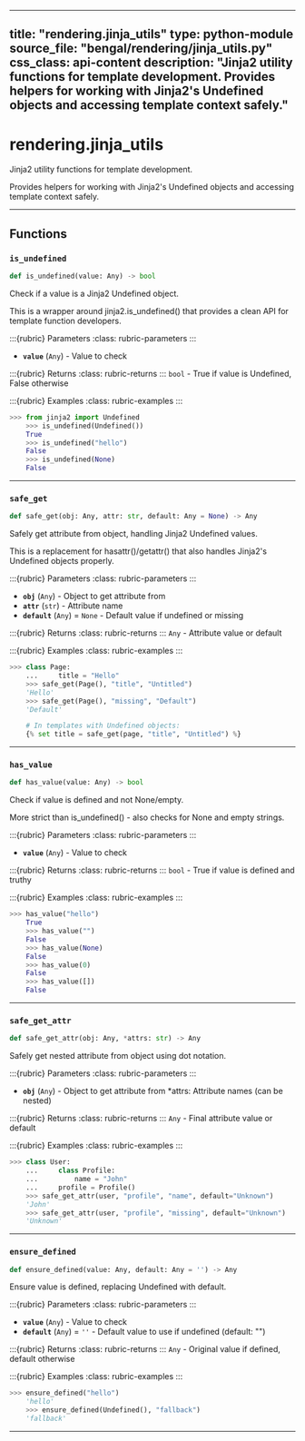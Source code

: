 
---
title: "rendering.jinja_utils"
type: python-module
source_file: "bengal/rendering/jinja_utils.py"
css_class: api-content
description: "Jinja2 utility functions for template development.  Provides helpers for working with Jinja2's Undefined objects and accessing template context safely."
---

# rendering.jinja_utils

Jinja2 utility functions for template development.

Provides helpers for working with Jinja2's Undefined objects and accessing
template context safely.

---


## Functions

### `is_undefined`
```python
def is_undefined(value: Any) -> bool
```

Check if a value is a Jinja2 Undefined object.

This is a wrapper around jinja2.is_undefined() that provides a clean API
for template function developers.



:::{rubric} Parameters
:class: rubric-parameters
:::
- **`value`** (`Any`) - Value to check

:::{rubric} Returns
:class: rubric-returns
:::
`bool` - True if value is Undefined, False otherwise




:::{rubric} Examples
:class: rubric-examples
:::
```python
>>> from jinja2 import Undefined
    >>> is_undefined(Undefined())
    True
    >>> is_undefined("hello")
    False
    >>> is_undefined(None)
    False
```


---
### `safe_get`
```python
def safe_get(obj: Any, attr: str, default: Any = None) -> Any
```

Safely get attribute from object, handling Jinja2 Undefined values.

This is a replacement for hasattr()/getattr() that also handles Jinja2's
Undefined objects properly.



:::{rubric} Parameters
:class: rubric-parameters
:::
- **`obj`** (`Any`) - Object to get attribute from
- **`attr`** (`str`) - Attribute name
- **`default`** (`Any`) = `None` - Default value if undefined or missing

:::{rubric} Returns
:class: rubric-returns
:::
`Any` - Attribute value or default




:::{rubric} Examples
:class: rubric-examples
:::
```python
>>> class Page:
    ...     title = "Hello"
    >>> safe_get(Page(), "title", "Untitled")
    'Hello'
    >>> safe_get(Page(), "missing", "Default")
    'Default'

    # In templates with Undefined objects:
    {% set title = safe_get(page, "title", "Untitled") %}
```


---
### `has_value`
```python
def has_value(value: Any) -> bool
```

Check if value is defined and not None/empty.

More strict than is_undefined() - also checks for None and empty strings.



:::{rubric} Parameters
:class: rubric-parameters
:::
- **`value`** (`Any`) - Value to check

:::{rubric} Returns
:class: rubric-returns
:::
`bool` - True if value is defined and truthy




:::{rubric} Examples
:class: rubric-examples
:::
```python
>>> has_value("hello")
    True
    >>> has_value("")
    False
    >>> has_value(None)
    False
    >>> has_value(0)
    False
    >>> has_value([])
    False
```


---
### `safe_get_attr`
```python
def safe_get_attr(obj: Any, *attrs: str) -> Any
```

Safely get nested attribute from object using dot notation.



:::{rubric} Parameters
:class: rubric-parameters
:::
- **`obj`** (`Any`) - Object to get attribute from *attrs: Attribute names (can be nested)

:::{rubric} Returns
:class: rubric-returns
:::
`Any` - Final attribute value or default




:::{rubric} Examples
:class: rubric-examples
:::
```python
>>> class User:
    ...     class Profile:
    ...         name = "John"
    ...     profile = Profile()
    >>> safe_get_attr(user, "profile", "name", default="Unknown")
    'John'
    >>> safe_get_attr(user, "profile", "missing", default="Unknown")
    'Unknown'
```


---
### `ensure_defined`
```python
def ensure_defined(value: Any, default: Any = '') -> Any
```

Ensure value is defined, replacing Undefined with default.



:::{rubric} Parameters
:class: rubric-parameters
:::
- **`value`** (`Any`) - Value to check
- **`default`** (`Any`) = `''` - Default value to use if undefined (default: "")

:::{rubric} Returns
:class: rubric-returns
:::
`Any` - Original value if defined, default otherwise




:::{rubric} Examples
:class: rubric-examples
:::
```python
>>> ensure_defined("hello")
    'hello'
    >>> ensure_defined(Undefined(), "fallback")
    'fallback'
```


---
